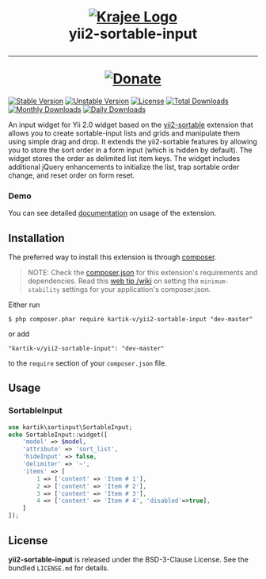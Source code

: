 <h1 align="center">
    <a href="http://demos.krajee.com" title="Krajee Demos" target="_blank">
        <img src="http://kartik-v.github.io/bootstrap-fileinput-samples/samples/krajee-logo-b.png" alt="Krajee Logo"/>
    </a>
    <br>
    yii2-sortable-input
    <hr>
    <a href="https://www.paypal.com/cgi-bin/webscr?cmd=_s-xclick&hosted_button_id=DTP3NZQ6G2AYU"
       title="Donate via Paypal" target="_blank">
        <img src="http://kartik-v.github.io/bootstrap-fileinput-samples/samples/donate.png" alt="Donate"/>
    </a>
</h1>

[![Stable Version](https://poser.pugx.org/kartik-v/yii2-sortable-input/v/stable)](https://packagist.org/packages/kartik-v/yii2-sortable-input)
[![Unstable Version](https://poser.pugx.org/kartik-v/yii2-sortable-input/v/unstable)](https://packagist.org/packages/kartik-v/yii2-sortable-input)
[![License](https://poser.pugx.org/kartik-v/yii2-sortable-input/license)](https://packagist.org/packages/kartik-v/yii2-sortable-input)
[![Total Downloads](https://poser.pugx.org/kartik-v/yii2-sortable-input/downloads)](https://packagist.org/packages/kartik-v/yii2-sortable-input)
[![Monthly Downloads](https://poser.pugx.org/kartik-v/yii2-sortable-input/d/monthly)](https://packagist.org/packages/kartik-v/yii2-sortable-input)
[![Daily Downloads](https://poser.pugx.org/kartik-v/yii2-sortable-input/d/daily)](https://packagist.org/packages/kartik-v/yii2-sortable-input)

An input widget for Yii 2.0 widget based on the [yii2-sortable](http://demos.krajee.com/sortable) extension that allows you to create sortable-input lists and grids and manipulate them using simple drag and drop. It extends the yii2-sortable features by allowing you to store the sort order in a form input (which is hidden by default). The widget stores the order as delimited list item keys. The widget includes additional jQuery enhancements to initialize the list, trap sortable order change, and reset order on form reset. 

### Demo
You can see detailed [documentation](http://demos.krajee.com/sortable-input) on usage of the extension.

## Installation

The preferred way to install this extension is through [composer](http://getcomposer.org/download/).

> NOTE: Check the [composer.json](https://github.com/kartik-v/yii2-sortable-input/blob/master/composer.json) for this extension's requirements and dependencies. Read this [web tip /wiki](http://webtips.krajee.com/setting-composer-minimum-stability-application/) on setting the `minimum-stability` settings for your application's composer.json.

Either run

```
$ php composer.phar require kartik-v/yii2-sortable-input "dev-master"
```

or add

```
"kartik-v/yii2-sortable-input": "dev-master"
```

to the ```require``` section of your `composer.json` file.

## Usage

### SortableInput

```php
use kartik\sortinput\SortableInput;
echo SortableInput::widget([
    'model' => $model,
    'attribute' => 'sort_list',
    'hideInput' => false,
    'delimiter' => '~',
    'items' => [
        1 => ['content' => 'Item # 1'],
        2 => ['content' => 'Item # 2'],
        3 => ['content' => 'Item # 3'],
        4 => ['content' => 'Item # 4', 'disabled'=>true],
    ]   
]);
```

## License

**yii2-sortable-input** is released under the BSD-3-Clause License. See the bundled `LICENSE.md` for details.